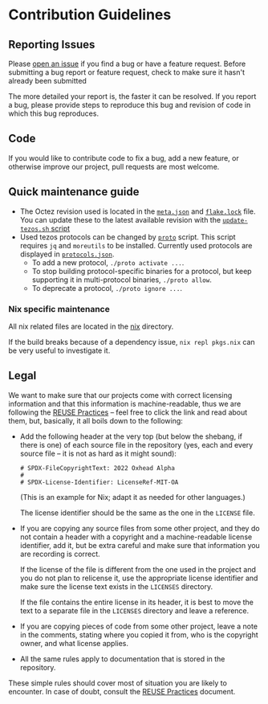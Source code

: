 # Contribution Guidelines

## Reporting Issues

Please [open an issue](https://github.com/serokell/tezos-packaging/issues/new/choose)
if you find a bug or have a feature request.
Before submitting a bug report or feature request, check to make sure it hasn't already been submitted

The more detailed your report is, the faster it can be resolved.
If you report a bug, please provide steps to reproduce this bug and revision of code in which this bug reproduces.


## Code

If you would like to contribute code to fix a bug, add a new feature, or
otherwise improve our project, pull requests are most welcome.

## Quick maintenance guide

<!-- TODO #634: check and update these instructions -->

- The Octez revision used is located in the [`meta.json`](../meta.json) and [`flake.lock`](../flake.lock) file.
  You can update these to the latest available revision with the [`update-tezos.sh` script](../scripts/update-tezos.sh)
- Used tezos protocols can be changed by [`proto`](../scripts/proto) script.
  This script requires `jq` and `moreutils` to be installed.
  Currently used protocols are displayed in [`protocols.json`](../protocols.json).
  - To add a new protocol, `./proto activate ...`.
  - To stop building protocol-specific binaries for a protocol, but keep supporting it in
    multi-protocol binaries, `./proto allow`.
  - To deprecate a protocol, `./proto ignore ...`.

### Nix specific maintenance

All nix related files are located in the [nix](../nix) directory.

If the build breaks because of a dependency issue, `nix repl pkgs.nix`
can be very useful to investigate it.

## Legal

We want to make sure that our projects come with correct licensing information
and that this information is machine-readable, thus we are following the
[REUSE Practices][reuse] – feel free to click the link and read about them,
but, basically, it all boils down to the following:

  * Add the following header at the very top (but below the shebang, if there
    is one) of each source file in the repository (yes, each and every source
    file – it is not as hard as it might sound):

    ```
    # SPDX-FileCopyrightText: 2022 Oxhead Alpha
    #
    # SPDX-License-Identifier: LicenseRef-MIT-OA
    ```

    (This is an example for Nix; adapt it as needed for other languages.)

    The license identifier should be the same as the one in the `LICENSE` file.

  * If you are copying any source files from some other project, and they do not
    contain a header with a copyright and a machine-readable license identifier,
    add it, but be extra careful and make sure that information you are recording
    is correct.

    If the license of the file is different from the one used in the project and
    you do not plan to relicense it, use the appropriate license identifier and
    make sure the license text exists in the `LICENSES` directory.

    If the file contains the entire license in its header, it is best to move the
    text to a separate file in the `LICENSES` directory and leave a reference.

  * If you are copying pieces of code from some other project, leave a note in the
    comments, stating where you copied it from, who is the copyright owner, and
    what license applies.

  * All the same rules apply to documentation that is stored in the repository.

These simple rules should cover most of situation you are likely to encounter.
In case of doubt, consult the [REUSE Practices][reuse] document.

[reuse]: https://reuse.software/spec/
